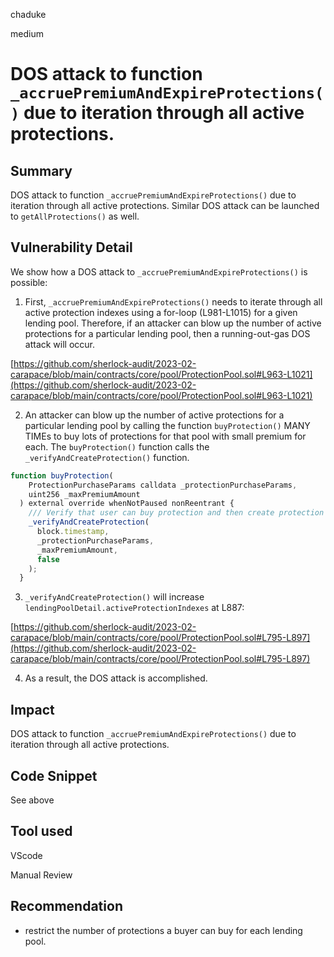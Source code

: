 chaduke

medium

# DOS attack to function ``_accruePremiumAndExpireProtections()`` due to iteration through all active protections.

## Summary
DOS attack to function ``_accruePremiumAndExpireProtections()`` due to iteration through all active protections. Similar DOS attack can be launched to ``getAllProtections()`` as well.

## Vulnerability Detail
We show how a DOS attack to ``_accruePremiumAndExpireProtections()`` is possible: 

1) First, ``_accruePremiumAndExpireProtections()`` needs to iterate through all active protection indexes using a for-loop (L981-L1015) for a given lending pool. Therefore, if an attacker can blow up the number of active protections for a particular lending pool, then a running-out-gas DOS attack will occur. 

[https://github.com/sherlock-audit/2023-02-carapace/blob/main/contracts/core/pool/ProtectionPool.sol#L963-L1021](https://github.com/sherlock-audit/2023-02-carapace/blob/main/contracts/core/pool/ProtectionPool.sol#L963-L1021)

2) An attacker can blow up the number of active protections for a particular lending pool  by calling the function ``buyProtection()`` MANY TIMEs to buy lots of protections for that pool with small premium for each. The ``buyProtection()`` function calls the  ``_verifyAndCreateProtection()`` function. 

```javascript
function buyProtection(
    ProtectionPurchaseParams calldata _protectionPurchaseParams,
    uint256 _maxPremiumAmount
  ) external override whenNotPaused nonReentrant {
    /// Verify that user can buy protection and then create protection
    _verifyAndCreateProtection(
      block.timestamp,
      _protectionPurchaseParams,
      _maxPremiumAmount,
      false
    );
  }
```
3) ``_verifyAndCreateProtection()`` will increase ``lendingPoolDetail.activeProtectionIndexes`` at L887:

[https://github.com/sherlock-audit/2023-02-carapace/blob/main/contracts/core/pool/ProtectionPool.sol#L795-L897](https://github.com/sherlock-audit/2023-02-carapace/blob/main/contracts/core/pool/ProtectionPool.sol#L795-L897)

4) As a result, the DOS attack is accomplished. 

## Impact
DOS attack to function ``_accruePremiumAndExpireProtections()`` due to iteration through all active protections. 

## Code Snippet
See above

## Tool used
VScode

Manual Review

## Recommendation
- restrict the number of protections a buyer can buy for each lending pool. 

